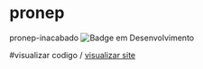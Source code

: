 # pronep
pronep-inacabado
![Badge em Desenvolvimento](http://img.shields.io/static/v1?label=STATUS&message=INACABADO&color=red&style=for-the-badge)

  

#visualizar codigo / <a href="https://albertoasds.github.io/pronep/">visualizar site</a>

       

